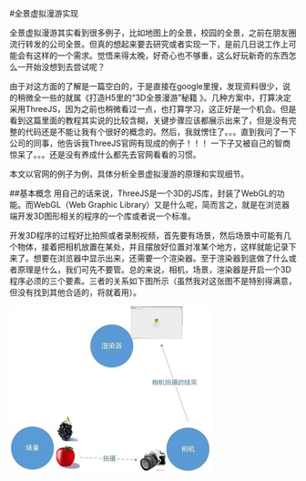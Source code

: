 #全景虚拟漫游实现

全景虚拟漫游其实看到很多例子，比如地图上的全景，校园的全景，之前在朋友圈流行转发的公司全景。但真的想起来要去研究或者实现一下，是前几日说工作上可能会有这样的一个需求。觉悟来得太晚，好奇心也不够重，这么好玩新奇的东西怎么一开始没想到去尝试呢？

由于对这方面的了解是一篇空白的，于是直接在google里搜，发现资料很少，说的稍微全一些的就属《打造H5里的“3D全景漫游”秘籍 》。几种方案中，打算决定采用ThreeJS，因为之前也稍微看过一点，也打算学习，这正好是一个机会。但是看到这篇里面的教程其实说的比较含糊，关键步骤应该都展示出来了，但是没有完整的代码还是不能让我有个很好的概念的。然后，我就愣住了。。。直到我问了一下公司的同事，他告诉我ThreeJS官网有现成的例子！！！ 一下子又被自己的智商惊呆了。。。还是没有养成什么都先去官网看看的习惯。

本文以官网的例子为例，具体分析全景虚拟漫游的原理和实现细节。

##基本概念
用自己的话来说，ThreeJS是一个3D的JS库，封装了WebGL的功能。而WebGL（Web Graphic Library）又是什么呢，简而言之，就是在浏览器端开发3D图形相关的程序的一个库或者说一个标准。

开发3D程序的过程好比拍照或者录制视频，首先要有场景，然后场景中可能有几个物体，接着把相机放置在某处，并且摆放好位置对准某个地方，这样就能记录下来了。想要在浏览器中显示出来，还需要一个渲染器。至于渲染器到底做了什么或者原理是什么，我们可先不要管。总的来说，相机，场景，渲染器是开启一个3D程序必须的三个要素。三者的关系如下图所示（虽然我对这张图不是特别得满意，但没有找到其他合适的，将就着用）。

![img](../images/base.jpg)
